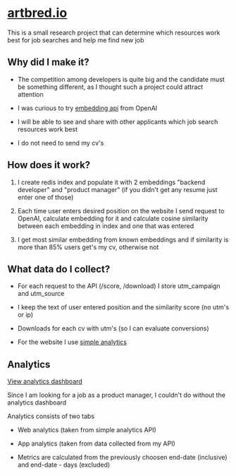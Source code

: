 
# [artbred.io](https://artbred.io?utm_source=github&utm_campaign=cv_repository_readme)

This is a small research project that can determine which resources work best for job searches and help me find new job


## Why did I make it?

- The competition among developers is quite big and the candidate must be something different, as I thought such a project could attract attention

- I was curious to try [embedding api](https://platform.openai.com/docs/guides/embeddings/what-are-embeddings) from OpenAI

- I will be able to see and share with other applicants which job search resources work best

- I do not need to send my cv's 

## How does it work?

1. I create redis index and populate it with 2 embeddings "backend developer" and "product manager" (if you didn't get any resume just enter one of those)

2. Each time user enters desired position on the website I send request to OpenAI, calculate embedding for it and calculate cosine similarity between each embedding in index and one that was entered

3. I get most similar embedding from known embeddings and if similarity is more than 85% users get's my cv, otherwise not


## What data do I collect?

- For each request to the API (/score, /download) I store utm_campaign and utm_source

- I keep the text of user entered position and the similarity score (no utm's or ip)

- Downloads for each cv with utm's (so I can evaluate conversions)

- For the website I use [simple analytics](https://www.simpleanalytics.com)
## Analytics

[View analytics dashboard](https://analytics.artbred.io)

Since I am looking for a job as a product manager, I couldn't do without the analytics dashboard

Analytics consists of two tabs

- Web analytics (taken from simple analytics API)
- App analytics (taken from data collected from my API)

- Metrics are calculated from the previously choosen end-date (inclusive) and end-date - days (excluded)